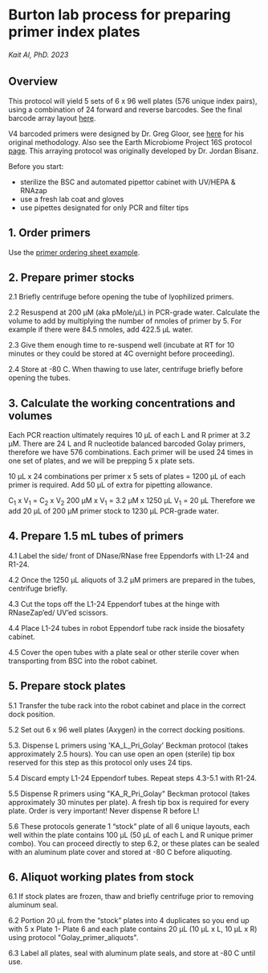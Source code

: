 # Burton lab process for preparing primer index plates
###### Kait Al, PhD. 2023


## Overview
This protocol will yield 5 sets of 6 x 96 well plates (576 unique index pairs), using a combination of 24 forward and reverse barcodes. See the final barcode array layout [here](../Amplicon_SOPs/V4_primers_GolayBarcodes_Plates.xlsx).

V4 barcoded primers were designed by Dr. Greg Gloor, see [here](https://github.com/ggloor/miseq_bin/blob/master/Illumina_SOP.pdf) for his original methodology.
Also see the Earth Microbiome Project 16S protocol [page](https://earthmicrobiome.org/protocols-and-standards/16s/).
This arraying protocol was originally developed by Dr. Jordan Bisanz.

Before you start: 
* sterilize the BSC and automated pipettor cabinet with UV/HEPA & RNAzap
* use a fresh lab coat and gloves
* use pipettes designated for only PCR and filter tips


## 1. Order primers

Use the [primer ordering sheet example](../Amplicon_SOPs/Golay_indexed_primers_ordering_template.xlsx). 

## 2. Prepare primer stocks

2.1 Briefly centrifuge before opening the tube of lyophilized primers. 

2.2 Resuspend at 200 μM (aka pMole/μL) in PCR-grade water. Calculate the volume to add by multiplying the number of nmoles of primer by 5. For example if there were 84.5 nmoles, add 422.5 μL water.

2.3 Give them enough time to re-suspend well (incubate at RT for 10 minutes or they could be stored at 4C overnight before proceeding).

2.4 Store at -80 C. When thawing to use later, centrifuge briefly before opening the tubes.

## 3. Calculate the working concentrations and volumes

Each PCR reaction ultimately requires 10 μL of each L and R primer at 3.2 μM. There are 24 L and R nucleotide balanced barcoded Golay primers, therefore we have 576 combinations. Each primer will be used 24 times in one set of plates, and we will be prepping 5 x plate sets.

10 μL x 24 combinations per primer x 5 sets of plates = 1200 μL of each primer is required. Add 50 μL of extra for pipetting allowance. 

C<sub>1</sub> x V<sub>1</sub> = C<sub>2</sub> x V<sub>2</sub>
200 μM x V<sub>1</sub> = 3.2 μM x 1250 μL
V<sub>1</sub> = 20 μL
Therefore we add 20 μL of 200 μM primer stock to 1230 μL PCR-grade water.

## 4. Prepare 1.5 mL tubes of primers

4.1 Label the side/ front of DNase/RNase free Eppendorfs with L1-24 and R1-24.

4.2 Once the 1250 µL aliquots of 3.2 µM primers are prepared in the tubes, centrifuge briefly.

4.3 Cut the tops off the L1-24 Eppendorf tubes at the hinge with RNaseZap’ed/ UV’ed scissors.

4.4 Place L1-24 tubes in robot Eppendorf tube rack inside the biosafety cabinet.

4.5 Cover the open tubes with a plate seal or other sterile cover when transporting from BSC into the robot cabinet.

## 5. Prepare stock plates

5.1 Transfer the tube rack into the robot cabinet and place in the correct dock position.

5.2 Set out 6 x 96 well plates (Axygen) in the correct docking positions.

5.3. Dispense L primers using 'KA_L_Pri_Golay' Beckman protocol (takes approximately 2.5 hours). You can use open an open (sterile) tip box reserved for this step as this protocol only uses 24 tips.

5.4 Discard empty L1-24 Eppendorf tubes. Repeat steps 4.3-5.1 with R1-24.

5.5 Dispense R primers using "KA_R_Pri_Golay" Beckman protocol (takes approximately 30 minutes per plate). A fresh tip box is required for every plate. Order is very important! Never dispense R before L!

5.6 These protocols generate 1 “stock” plate of all 6 unique layouts, each well within the plate contains 100 µL (50 µL of each L and R unique primer combo). You can proceed directly to step 6.2, or these plates can be sealed with an aluminum plate cover and stored at -80 C before aliquoting.

## 6. Aliquot working plates from stock

6.1 If stock plates are frozen, thaw and briefly centrifuge prior to removing aluminum seal.

6.2 Portion 20 µL from the “stock” plates into 4 duplicates so you end up with 5 x Plate 1- Plate 6 and each plate contains 20 µL (10 µL x  L, 10 µL x R) using protocol "Golay_primer_aliquots".

6.3 Label all plates, seal with aluminum plate seals, and store at -80 C until use.
